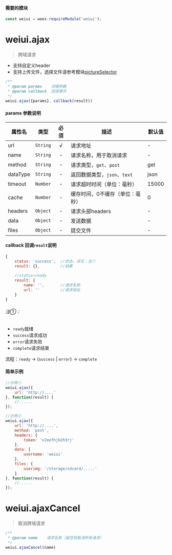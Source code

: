 #### 需要的模块

```js
const weiui = weex.requireModule('weiui');
```

# weiui.ajax

> 跨域请求

* 支持自定义header
* 支持上传文件，选择文件请参考模块[pictureSelector](module/third/pictureSelector/install)

```js
/**
 * @param params    详细参数
 * @param callback  回调事件
 */
weiui.ajax({params}, callback(result))
```

#### params 参数说明

| 属性名 | 类型 | 必须 | 描述 | 默认值 |
| --- | --- | :-: | --- | --- |
| url | `String` | √ | 请求地址 | - |
| name | `String` | - | 请求名称，用于取消请求 | - |
| method | `String` | - | 请求类型，`get`、`post` | get |
| dataType | `String` | - | 返回数据类型，`json`、`text` | json |
| timeout | `Number` | - | 请求超时时间（单位：毫秒） | 15000 |
| cache | `Number` | - | 缓存时间，0不缓存（单位：毫秒） | 0 |
| headers | `Object` | - | 请求头部headers | - |
| data | `Object` | - | 发送数据 | - |
| files | `Object` | - | 提交文件  | - |


#### callback 回调`result`说明

```js
{
    status: 'success',  //状态，详见：注①
    result: {},         //结果
    
    //status=ready
    result: {
        name: '',       //请求名称
        url: ''         //请求地址
    }
}
```
###### 注①：
- `ready`就绪
- `success`请求成功
- `error`请求失败
- `complete`请求结束

流程：`ready` -> (`success` | `error`) -> `complete`

#### 简单示例

```js
//示例①
weiui.ajax({
    url: 'http://....'
}, function(result) {
    //......
});

//示例②
weiui.ajax({
    url: 'http://....',
    method: 'post',
    headers: {
        token: 'x2eefhjb2h3rj'
    },
    data: {
        username: 'weiui'
    },
    files: {
        userimg: '/storage/sdcard/.....'
    }
}, function(result) {
    //......
});
```

# weiui.ajaxCancel

> 取消跨域请求

```js
/**
 * @param name    请求名称（留空则取消所有请求）
 */
weiui.ajaxCancel(name)
```


